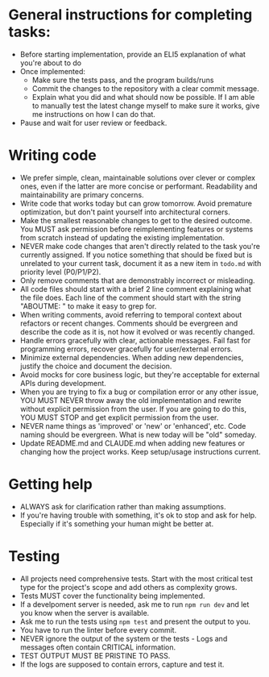 # General instructions for completing tasks:

* Before starting implementation, provide an ELI5 explanation of what you're about to do
* Once implemented:
 	- Make sure the tests pass, and the program builds/runs
 	- Commit the changes to the repository with a clear commit message.
   - Explain what you did and what should now be possible.
   If I am able to manually test the latest change myself to make sure it works, give me instructions on how I can do that.
* Pause and wait for user review or feedback.

# Writing code

- We prefer simple, clean, maintainable solutions over clever or complex ones, even if the latter are more concise or performant. Readability and maintainability are primary concerns.
- Write code that works today but can grow tomorrow. Avoid premature optimization, but don't paint yourself into architectural corners.
- Make the smallest reasonable changes to get to the desired outcome. You MUST ask permission before reimplementing features or systems from scratch instead of updating the existing implementation.
- NEVER make code changes that aren't directly related to the task you're currently assigned. If you notice something that should be fixed but is unrelated to your current task, document it as a new item in `todo.md` with priority level (P0/P1/P2).
- Only remove comments that are demonstrably incorrect or misleading.
- All code files should start with a brief 2 line comment explaining what the file does. Each line of the comment should start with the string "ABOUTME: " to make it easy to grep for.
- When writing comments, avoid referring to temporal context about refactors or recent changes. Comments should be evergreen and describe the code as it is, not how it evolved or was recently changed.
- Handle errors gracefully with clear, actionable messages. Fail fast for programming errors, recover gracefully for user/external errors.
- Minimize external dependencies. When adding new dependencies, justify the choice and document the decision.
- Avoid mocks for core business logic, but they're acceptable for external APIs during development.
- When you are trying to fix a bug or compilation error or any other issue, YOU MUST NEVER throw away the old implementation and rewrite without explicit permission from the user. If you are going to do this, YOU MUST STOP and get explicit permission from the user.
- NEVER name things as 'improved' or 'new' or 'enhanced', etc. Code naming should be evergreen. What is new today will be "old" someday.
- Update README.md and CLAUDE.md when adding new features or changing how the project works. Keep setup/usage instructions current.

# Getting help

- ALWAYS ask for clarification rather than making assumptions.
- If you're having trouble with something, it's ok to stop and ask for help. Especially if it's something your human might be better at.

# Testing

- All projects need comprehensive tests. Start with the most critical test type for the project's scope and add others as complexity grows.
- Tests MUST cover the functionality being implemented.
- If a develpoment server is needed, ask me to run `npm run dev` and let you know when the server is available.
- Ask me to run the tests using `npm test` and present the output to you.
- You have to run the linter before every commit.
- NEVER ignore the output of the system or the tests - Logs and messages often contain CRITICAL information.
- TEST OUTPUT MUST BE PRISTINE TO PASS.
- If the logs are supposed to contain errors, capture and test it.